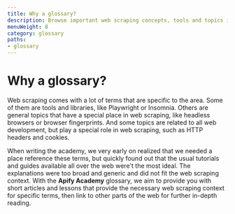 ```yaml
---
title: Why a glossary?
description: Browse important web scraping concepts, tools and topics in succinct articles explaining common web development terms in a web scraping and automation context.
menuWeight: 8
category: glossary
paths:
- glossary
---
```


# [](#why-a-glossary) Why a glossary?

Web scraping comes with a lot of terms that are specific to the area. Some of them are tools and libraries, like Playwright or Insomnia. Others are general topics that have a special place in web scraping, like headless browsers or browser fingerprints. And some topics are related to all web development, but play a special role in web scraping, such as HTTP headers and cookies.

When writing the academy, we very early on realized that we needed a place reference these terms, but quickly found out that the usual tutorials and guides available all over the web were't the most ideal. The explanations were too broad and generic and did not fit the web scraping context. With the **Apify Academy** glossary, we aim to provide you with short articles and lessons that provide the necessary web scraping context for specific terms, then link to other parts of the web for further in-depth reading.

